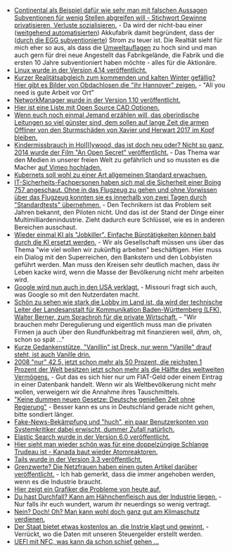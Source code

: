 * [Continental als Beispiel dafür wie sehr man mit falschen Aussagen Subventionen für wenig Stellen abgreifen will - Stichwort Gewinne privatisieren, Verluste sozialisieren.](https://www.golem.de/news/deutschland-zu-teuer-continental-wuerde-akkus-nicht-in-deutschland-bauen-1711-131106.html) - Da wird der nicht-bau einer ([weitgehend automatisierten](https://forum.golem.de/kommentare/automobil/e-autos-continental-wuerde-akkus-nicht-in-deutschland-bauen/strom-zu-teuer/113609,4948168,4948168,read.html#msg-4948168)) Akkufabrik damit begründent, dass der ([durch die EGG subventionierte](https://forum.golem.de/kommentare/automobil/e-autos-continental-wuerde-akkus-nicht-in-deutschland-bauen/strom-zu-teuer/113609,4948168,4948168,read.html#msg-4948168)) Strom zu teuer ist. Die Realtiät sieht für mich eher so aus, als dass die [Umweltauflagen](https://forum.golem.de/kommentare/automobil/e-autos-continental-wuerde-akkus-nicht-in-deutschland-bauen/akkumulatorenherstellung-und-deutschland/113609,4948185,4948185,read.html#msg-4948185) zu hoch sind und man auch gern für drei neue Angestellt das Fabrikgelände, die Fabrik und die ersten 10 Jahre subventioniert haben möchte - alles für die Aktionäre.
* [Linux wurde in der Version 4.14 veröffentlicht.](https://www.pro-linux.de/news/1/25326/linux-kernel-414-freigegeben.html)
* [Kurzer Realitätsabgleich zum kommenden und kalten Winter gefällig? Hier gibt es Bilder von Obdachlosen die "ihr Hannover" zeigen.](https://www.heise.de/foto/meldung/Perspektivwechsel-Wohnungslose-fotografieren-ihre-Stadt-3888428.html) - "All you need is gute Arbeit vor Ort"
* [NetworkManager wurde in der Version 1.10 veröffentlicht.](https://www.pro-linux.de/news/1/25328/networkmanager-110-erschienen.html)
* [Hier ist eine Liste mit Open Source CAD Optionen.](https://opensource.com/alternatives/autocad)
* [Wenn euch noch einmal Jemand erzählen will, das oberirdische Leitungen so viel günster sind, dem sollen auf lange Zeit die armen Offliner von den Sturmschäden von Xavier und Herwart 2017 im Kopf bleiben.](https://www.golem.de/news/xavier-und-herwart-harte-geduldsprobe-fuer-telekom-kunden-nach-sturmschaeden-1711-131123.html)
* [Kindermissbrauch in Hol[l]ywood, das ist doch neu oder? Nicht so ganz, 2014 wurde der Film "An Open Secret" veröffentlicht.](https://en.wikipedia.org/wiki/An_Open_Secret) - Das Thema war den Medien in unserer freien Welt zu gefährlich und so mussten es die Macher [auf Vimeo hochladen.](https://vimeo.com/142444429)
* [Kubernets soll wohl zu einer Art allgemeinen Standard erwachsen.](https://www.golem.de/news/cloud-native-computing-foundation-kubernetes-soll-interoperabler-werden-1711-131119.html)
* [IT-Sicherheits-Fachpersonen haben sich mal die Sicherheit einer Boing 757 angeschaut. Ohne in das Flugzeug zu gehen und ohne Vorwissen über das Flugzeug konnten sie es innerhalb von zwei Tagen durch "Standardtests" übernehmen.](https://blog.fefe.de/?ts=a4f4833b) - Den Technikern ist das Problem seit Jahren bekannt, den Piloten nicht. Und das ist der Stand der Dinge einer Multimilliardenindustrie. Zieht dadurch eure Schlüssel, wie es in anderen Bereichen ausschaut.
* [Wieder einmal KI als "Jobkiller". Einfache Bürotätigkeiten können bald durch die KI ersetzt werden.](https://www.heise.de/newsticker/meldung/Chinesischer-Tech-Investor-Lee-warnt-vor-baldigem-Verlust-von-Buero-Arbeitsplaetzen-3887385.html) - Wir als Gesellschaft müssen uns über das Thema "wie viel wollen wir zukünftig arbeiten" beschäftigen. Hier muss ein Dialog mit den Superreichen, den Bankstern und den Lobbyisten geführt werden. Man muss den Kreisen sehr deutlich machen, dass ihr Leben kacke wird, wenn die Masse der Bevölkerung nicht mehr arbeiten wird.
* [Google wird nun auch in den USA verklagt.](https://www.heise.de/newsticker/meldung/Missouris-Justiz-ermittelt-gegen-Google-3889489.html) - Missouri fragt sich auch, was Google so mit den Nutzerdaten macht.
* [Schön zu sehen wie stark die Lobby im Land ist, da wird der technische Leiter der Landesanstalt für Kommunikation Baden-Württemberg (LFK), Walter Berner, zum Sprachroh für die private Wirtschaft.](https://www.golem.de/news/lfk-5g-macht-personalisiertes-radio-moeglich-1711-131136.html) - "Wir brauchen mehr Deregulierung und eigentlich muss man die privaten Firmen ja auch über den Rundfunkbeitrag mit finanzieren weil, *ähm*, oh, schon so spät ..."
* [Kurze Gedankenstütze, "Vanillin" ist Dreck, nur wenn "Vanille" drauf steht, ist auch Vanille drin.](https://netzfrauen.org/2017/11/14/plaetzchen/)
* [2008 "nur" 42,5, jetzt schon mehr als 50 Prozent, die reichsten 1 Prozent der Welt besitzen jetzt schon mehr als die Hälfte des weltweiten Vermögens.](https://www.heise.de/tp/features/Die-reichsten-1-Prozent-besitzen-mehr-als-50-Prozent-des-globalen-Vermoegens-3890296.html) - Gut das es sich hier nur um FIAT-Geld oder einem Eintrag in einer Datenbank handelt. Wenn wir als Weltbevölkerung nicht mehr wollen, verweigern wir die Annahme ihres Tauschmittels.
* ["Keine dummen neuen Gesetze: Deutsche genießen Zeit ohne Regierung"](http://www.der-postillon.com/2017/11/sondierung.html) - Besser kann es uns in Deutschland gerade nicht gehen, bitte sondiert länger.
* [Fake-News-Bekämpfung und "huch", ein paar Benutzerkonten von Systemkritiker dabei erwischt, dummer Zufall natürlich.](https://blog.fefe.de/?ts=a4f5d7b1)
* [Elastic Search wurde in der Version 6.0 veröffentlicht.](https://www.heise.de/ix/meldung/Elastic-Stack-6-0-mit-neuen-Funktionen-3890258.html)
* [Hier sieht man wieder schön was für eine doppelzüngige Schlange Trudeau ist - Kanada baut wieder Atomreaktoren.](https://www.heise.de/newsticker/meldung/Kanada-macht-ersten-Schritt-zur-Zulassung-von-Kernreaktoren-der-vierten-Generation-3889820.html)
* [Tails wurde in der Version 3.3 veröffentlicht.](https://www.pro-linux.de/news/1/25336/tails-33-freigegeben.html)
* [Grenzwerte? Die Netzfrauen haben einen guten Artikel darüber veröffentlicht.](https://netzfrauen.org/2017/11/15/53670/) - Ich hab gemerkt, dass die immer angehoben werden, wenn es die Industrie braucht.
* [Hier zeigt ein Grafiker die Probleme von heute auf.](https://www.boredpanda.com/amazing-new-illustrations-by-gunduz-aghayev-share/)
* [Du hast Durchfall? Kann am Hähnchenfleisch aus der Industrie liegen.](https://netzfrauen.org/2017/11/15/53673/) - Nur falls ihr euch wundert, warum ihr neuerdings so wenig vertragt.
* [Nein? Doch! Oh? Man kann wohl doch ganz gut am Klimaschutz verdienen.](http://www.tagesspiegel.de/politik/geheime-bdi-studie-auch-industrie-erwartet-wachstum-durch-klimaschutz/20583830.html)
* [Der Staat bietet etwas kostenlos an, die Instrie klagt und gewinnt.](https://www.lto.de/recht/nachrichten/n/lg-bonn-16o2116-wetter-app-deutscher-wetterdienst-wettbewerbsrechtlich-unzulaessig/) - Verrückt, wo die Daten mit unseren Steuergelder erstellt werden.
* [UEFI mit NFC, was kann da schon schief gehen ...](https://www.heise.de/newsticker/meldung/UEFI-soll-NFC-lernen-3891140.html)
